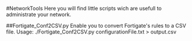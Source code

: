 #NetworkTools
Here you will find little scripts wich are usefull to administrate your network.

##Fortigate_Conf2CSV.py
Enable you to convert Fortigate's rules to a CSV file.
Usage: ./Fortigate_Conf2CSV.py configurationFile.txt > output.csv

